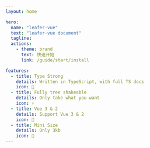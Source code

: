 ```yaml
---
layout: home

hero:
  name: "leafer-vue"
  text: "leafer-vue document"
  tagline: 
  actions:
    - theme: brand
      text: 快速开始
      link: /guide/start/install

features:
  - title: Type Strong
    details: Written in TypeScript, with full TS docs
    icon: 🦾
  - title: Fully tree shakeable
    details: Only take what you want
    icon: ⚡
  - title: Vue 3 & 2
    details: Support Vue 3 & 2
    icon: 🚀
  - title: Mini Size
    details: Only 3kb
    icon: 🎪
---
```

